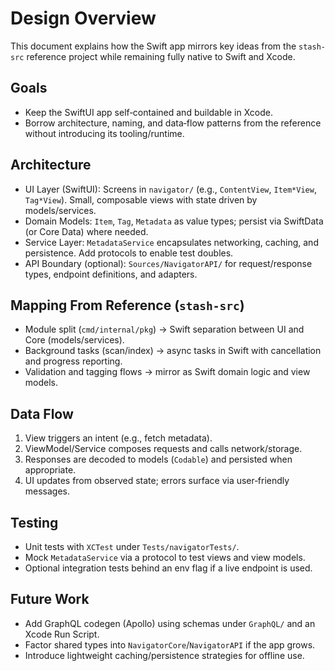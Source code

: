 # Design Overview

This document explains how the Swift app mirrors key ideas from the `stash-src` reference project while remaining fully native to Swift and Xcode.

## Goals
- Keep the SwiftUI app self‑contained and buildable in Xcode.
- Borrow architecture, naming, and data‑flow patterns from the reference without introducing its tooling/runtime.

## Architecture
- UI Layer (SwiftUI): Screens in `navigator/` (e.g., `ContentView`, `Item*View`, `Tag*View`). Small, composable views with state driven by models/services.
- Domain Models: `Item`, `Tag`, `Metadata` as value types; persist via SwiftData (or Core Data) where needed.
- Service Layer: `MetadataService` encapsulates networking, caching, and persistence. Add protocols to enable test doubles.
- API Boundary (optional): `Sources/NavigatorAPI/` for request/response types, endpoint definitions, and adapters.

## Mapping From Reference (`stash-src`)
- Module split (`cmd/internal/pkg`) → Swift separation between UI and Core (models/services).
- Background tasks (scan/index) → async tasks in Swift with cancellation and progress reporting.
- Validation and tagging flows → mirror as Swift domain logic and view models.

## Data Flow
1. View triggers an intent (e.g., fetch metadata).
2. ViewModel/Service composes requests and calls network/storage.
3. Responses are decoded to models (`Codable`) and persisted when appropriate.
4. UI updates from observed state; errors surface via user‑friendly messages.

## Testing
- Unit tests with `XCTest` under `Tests/navigatorTests/`.
- Mock `MetadataService` via a protocol to test views and view models.
- Optional integration tests behind an env flag if a live endpoint is used.

## Future Work
- Add GraphQL codegen (Apollo) using schemas under `GraphQL/` and an Xcode Run Script.
- Factor shared types into `NavigatorCore`/`NavigatorAPI` if the app grows.
- Introduce lightweight caching/persistence strategies for offline use.

